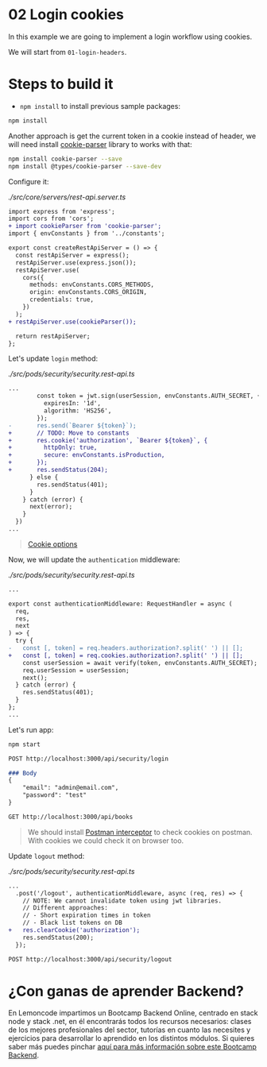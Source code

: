 # 02 Login cookies

In this example we are going to implement a login workflow using cookies.

We will start from `01-login-headers`.

# Steps to build it

- `npm install` to install previous sample packages:

```bash
npm install

```

Another approach is get the current token in a cookie instead of header, we will need install [cookie-parser](https://github.com/expressjs/cookie-parser#readme) library to works with that:

```bash
npm install cookie-parser --save
npm install @types/cookie-parser --save-dev
```

Configure it:

_./src/core/servers/rest-api.server.ts_

```diff
import express from 'express';
import cors from 'cors';
+ import cookieParser from 'cookie-parser';
import { envConstants } from '../constants';

export const createRestApiServer = () => {
  const restApiServer = express();
  restApiServer.use(express.json());
  restApiServer.use(
    cors({
      methods: envConstants.CORS_METHODS,
      origin: envConstants.CORS_ORIGIN,
      credentials: true,
    })
  );
+ restApiServer.use(cookieParser());

  return restApiServer;
};

```

Let's update `login` method:

_./src/pods/security/security.rest-api.ts_

```diff
...
        const token = jwt.sign(userSession, envConstants.AUTH_SECRET, {
          expiresIn: '1d',
          algorithm: 'HS256',
        });
-       res.send(`Bearer ${token}`);
+       // TODO: Move to constants
+       res.cookie('authorization', `Bearer ${token}`, {
+         httpOnly: true,
+         secure: envConstants.isProduction,
+       });
+       res.sendStatus(204);
      } else {
        res.sendStatus(401);
      }
    } catch (error) {
      next(error);
    }
  })
...

```

> [Cookie options](https://github.com/pillarjs/cookies#cookiesset-name--value---options--)

Now, we will update the `authentication` middleware:

_./src/pods/security/security.rest-api.ts_

```diff
...

export const authenticationMiddleware: RequestHandler = async (
  req,
  res,
  next
) => {
  try {
-   const [, token] = req.headers.authorization?.split(' ') || [];
+   const [, token] = req.cookies.authorization?.split(' ') || [];
    const userSession = await verify(token, envConstants.AUTH_SECRET);
    req.userSession = userSession;
    next();
  } catch (error) {
    res.sendStatus(401);
  }
};
...
```

Let's run app:

```bash
npm start

```

```md
POST http://localhost:3000/api/security/login

### Body
{
	"email": "admin@email.com",
	"password": "test"
}

GET http://localhost:3000/api/books

```

> We should install [Postman interceptor](https://chrome.google.com/webstore/detail/postman-interceptor/aicmkgpgakddgnaphhhpliifpcfhicfo) to check cookies on postman.
> With cookies we could check it on browser too.

Update `logout` method:

_./src/pods/security/security.rest-api.ts_

```diff
...
  .post('/logout', authenticationMiddleware, async (req, res) => {
    // NOTE: We cannot invalidate token using jwt libraries.
    // Different approaches:
    // - Short expiration times in token
    // - Black list tokens on DB
+   res.clearCookie('authorization');
    res.sendStatus(200);
  });

```

```md
POST http://localhost:3000/api/security/logout

```

# ¿Con ganas de aprender Backend?

En Lemoncode impartimos un Bootcamp Backend Online, centrado en stack node y stack .net, en él encontrarás todos los recursos necesarios: clases de los mejores profesionales del sector, tutorías en cuanto las necesites y ejercicios para desarrollar lo aprendido en los distintos módulos. Si quieres saber más puedes pinchar [aquí para más información sobre este Bootcamp Backend](https://lemoncode.net/bootcamp-backend#bootcamp-backend/banner).

